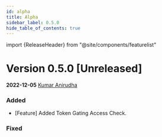 ```yaml
---
id: alpha
title: Alpha
sidebar_label: 0.5.0
hide_table_of_contents: true
---
```

import {ReleaseHeader} from "@site/components/featurelist"

# Version 0.5.0 [Unreleased]

**2022-12-05**  [Kumar Anirudha](https://github.com/anistark)

### Added 

- [Feature] Added Token Gating Access Check.

### Fixed
